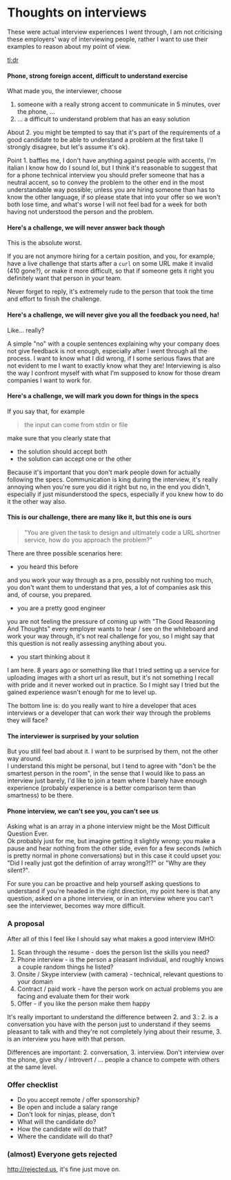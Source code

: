 # Thoughts on interviews

These were actual interview experiences I went through, I am not criticising these employers' way of interviewing people, rather I want to use their examples to reason about my point of view.

[tl;dr](#a-proposal)

#### Phone, strong foreign accent, difficult to understand exercise

What made you, the interviewer, choose

 1. someone with a really strong accent to communicate in 5 minutes, over the phone, ...
 2. ... a difficult to understand problem that has an easy solution

About 2. you might be tempted to say that it's part of the requirements of a good candidate to be able to understand a problem at the first take (I strongly disagree, but let's assume it's ok).

Point 1. baffles me, I don't have anything against people with accents, I'm italian I know how do I sound lol, but I think it's reasonable to suggest that for a phone technical interview you should prefer someone that has a neutral accent, so to convey the problem to the other end in the most understandable way possible; unless you are hiring someone than has to know the other language, if so please state that into your offer so we won't both lose time, and what's worse I will not feel bad for a week for both having not understood the person and the problem.

#### Here's a challenge, we will never answer back though

This is the absolute worst.

If you are not anymore hiring for a certain position, and you, for example, have a live challenge that starts after a `curl` on some URL make it invalid (410 gone?), or make it more difficult, so that if someone gets it right you definitely want that person in your team.

Never forget to reply, it's extremely rude to the person that took the time and effort to finish the challenge.

#### Here's a challenge, we will never give you all the feedback you need, ha!

Like... really?

A simple "no" with a couple sentences explaining why your company does not give feedback is not enough, especially after I went through all the process. I want to know what I did wrong, if I some serious flaws that are not evident to me I want to exactly know what they are! Interviewing is also the way I confront myself with what I'm supposed to know for those dream companies I want to work for.

#### Here's a challenge, we will mark you down for things in the specs

If you say that, for example

> the input can come from stdin or file

make sure that you clearly state that

 * the solution should accept both
 * the solution can accept one or the other

Because it's important that you don't mark people down for actually following the specs. Communication is king during the interview, it's really annoying when you're sure you did it right but no, in the end you didn't, especially if just misunderstood the specs, especially if you knew how to do it the other way also.

#### This is our challenge, there are many like it, but this one is ours

> "You are given the task to design and ultimately code a URL shortner service, how do you approach the problem?"

There are three possible scenarios here:

* you heard this before 

and you work your way through as a pro, possibly not rushing too much, you don't want them to understand that yes, a lot of companies ask this and, of course, you prepared.

* you are a pretty good engineer 

you are not feeling the pressure of coming up with "The Good Reasoning And Thoughts" every employer wants to hear / see on the whiteboard and work your way through, it's not real challenge for you, so I might say that this question is not really assessing anything about you.

* you start thinking about it

I am here. 8 years ago or something like that I tried setting up a service for uploading images with a short url as result, but it's not something I recall with pride and it never worked out in practice. So I might say I tried but the gained experience wasn't enough for me to level up.

The bottom line is: do you really want to hire a developer that aces interviews or a developer that can work their way through the problems they will face?

#### The interviewer is surprised by your solution

But you still feel bad about it. I want to be surprised by them, not the other way around.<br />
I understand this might be personal, but I tend to agree with "don't be the smartest person in the room", in the sense that I would like to pass an interview just barely, I'd like to join a team where I barely have enough experience (probably experience is a better comparison term than smartness) to be there.

#### Phone interview, we can't see you, you can't see us

Asking what is an array in a phone interview might be the Most Difficult Question Ever.<br />
Ok probably just for me, but imagine getting it slightly wrong: you make a pause and hear nothing from the other side, even for a few seconds (which is pretty normal in phone conversations) but in this case it could upset you: "Did I really just got the definition of array wrong?!?" or "Why are they silent?".

For sure you can be proactive and help yourself asking questions to understand if you're headed in the right direction, my point here is that any question, asked on a phone interview, or in an interview where you can't see the interviewer, becomes way more difficult.

### A proposal

After all of this I feel like I should say what makes a good interview IMHO:

 1. Scan through the resume - does the person list the skills you need?
 2. Phone interview - is the person a pleasant individual, and roughly knows a couple random things he listed?
 3. Onsite / Skype interview (with camera) - technical, relevant questions to your domain
 4. Contract / paid work - have the person work on actual problems you are facing and evaluate them for their work
 5. Offer - if you like the person make them happy

It's really important to understand the difference between 2. and 3.: 2. is a conversation you have with the person just to understand if they seems pleasant to talk with and they're not completely lying about their resume, 3. is an interview you have with that person. 

Differences are important: 2. conversation, 3. interview. Don't interview over the phone, give shy / introvert / ... people a chance to compete with others at the same level.

### Offer checklist

 * Do you accept remote / offer sponsorship?
 * Be open and include a salary range
 * Don't look for ninjas, please, don't
 * What will the candidate do?
 * How the candidate will do that? 
 * Where the candidate will do that?

### (almost) Everyone gets rejected

http://rejected.us, it's fine just move on.

